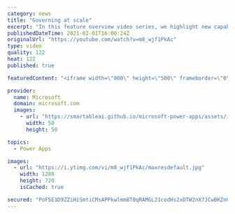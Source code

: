 ```yaml
---
category: news
title: "Governing at scale"
excerpt: "In this feature overview video series, we highlight new capabilities included in the latest update to Microsoft Power Apps.  Microsoft's Power Platform is a rich ecosystem of more than three hundred Microsoft and non-Microsoft connectors that can be leveraged by apps and flows. We are proud to introduce"
publishedDateTime: 2021-02-01T16:00:24Z
originalUrl: "https://youtube.com/watch?v=m8_wjf1PkAc"
type: video
quality: 122
heat: 122
published: true

featuredContent: "<iframe width=\"800\" height=\"500\" frameborder=\"0\" src=\"https://www.youtube.com/embed/m8_wjf1PkAc\" allow=\"accelerometer; autoplay; encrypted-media; gyroscope; picture-in-picture\" allowfullscreen></iframe>"

provider:
  name: Microsoft
  domain: microsoft.com
  images:
    - url: "https://smartableai.github.io/microsoft-power-apps/assets/images/organizations/microsoft.com-50x50.jpg"
      width: 50
      height: 50

topics:
  - Power Apps

images:
  - url: "https://i.ytimg.com/vi/m8_wjf1PkAc/maxresdefault.jpg"
    width: 1280
    height: 720
    isCached: true

secured: "PoF5E1D9ZZiHiSmtiCMsAPPkwlmm8T0qRAMGL21codHs2xDTW2nX7JCwBKZn0E7jpO5Jd3NlOpKHj44eLHVACSv+FN8pPSv0yT8j3Q2uDQPUtbhnjsv94rrUkUXFvFI6fRsJmu5XNNuOM2iAeZMsY8oPxEJQEKgqK98m0WFUR4Vqnm3PYfsnh3llmtTK0/wEpefG8d8ZNLp4wf9QuUEIiuUXPPSGDytgjoi2YGWun78AT3I1OUbWd8w/fyGdUqW2QgVSc2fZxxnq4sQTHNIBpVDG8l2Z1g9M3EsPzNpy0uT6c+pwxgy5vXdUUSPOt/6HHJ8aV0fEL0++B+sW19P0G2odLXFqHqoutoerhg+dJJVeQ+i+IhPvyMqhJI9GkK4ZwSxR2lMa27pcHA+4ct1B1SnkWWnEYW7as+20Xk9iXuc=;hGCYagRzh17C/G9UsxOrTg=="
---
```


